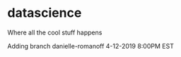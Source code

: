 # datascience
Where all the cool stuff happens

Adding branch danielle-romanoff 4-12-2019 8:00PM EST
